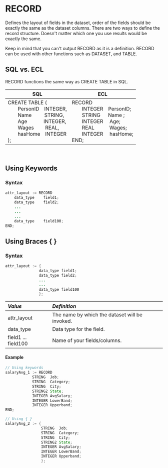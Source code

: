 # RECORD

Defines the layout of fields in the dataset, order of the fields should be exactly the same as the dataset columns. There are two ways to define the record structure. Doesn't matter which one you use results would be exactly the same.

Keep in mind that you can't output RECORD as it is a definition.  RECORD can be used with other  functions such as DATASET, and TABLE. 

## SQL vs. ECL

RECORD functions the same way as CREATE TABLE in SQL.

| SQL   | ECL     |
| ----- | --------|
CREATE TABLE (<br>&emsp;&emsp;PersonID&emsp;INTEGER,<br>&emsp;&emsp;Name &emsp;&emsp;      STRING,<br>&emsp;&emsp;Age &emsp;&emsp;&emsp;INTEGER,<br>&emsp;&emsp;Wages &emsp;&emsp;REAL,<br>&emsp;&emsp;hasHome&emsp;INTEGER<br>); | RECORD<br>&emsp;&emsp;INTEGER&emsp;PersonID;<br>&emsp;&emsp;STRING &emsp; Name ;<br>&emsp;&emsp;INTEGER&emsp;  Age;<br>&emsp;&emsp;REAL&emsp;&emsp;&emsp;Wages;<br>&emsp;&emsp;INTEGER&emsp;  hasHome;<br>END;


</br>

## Using Keywords


### Syntax

```java
attr_layout := RECORD
    data_type    field1;
    data_type    field2;
    ...
    ...
    ...
    data_type    field100;
END;
```

## Using Braces { }

### Syntax

```java
attr_layout := {
               data_type field1;
               data_type field2;
               ...
               ...
               data_type field100
               };
```

|*Value*|*Definition*|
|:----|:---------|
attr_layout | The name by which the dataset will be invoked. 
data_type   | Data type for the field.
field1 ... field100 | Name of your fields/columns.

#### Example

```java
// Using keywords
salaryAvg_1 := RECORD
            STRING  Job;
            STRING  Category;
            STRING  City;
            STRING2 State;
            INTEGER AvgSalary;
            INTEGER LowerBand;
            INTEGER Upperband;
END;

// Using { }
salaryAvg_2 := {
                STRING  Job;
                STRING  Category;
                STRING  City;
                STRING2 State;
                INTEGER AvgSalary;
                INTEGER LowerBand;
                INTEGER Upperband;
                };
```


</br>
</br>